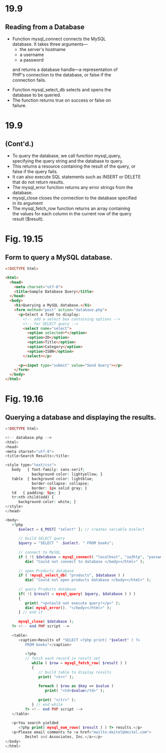 
# 19.9
## Reading from a Database

<ul>
  <li>Function mysql_connect connects the MySQL
    </br>database. It takes three arguments&#8212;
    <ul>
      <li>the server's hostname</li>
      <li>a username</li>
      <li>a password</li>
    </ul>
    <div><p>and returns a database handle&#8212;a representation of
          </br>PHP's connection to the database, or false if the
          </br>connection fails.</p></div>
  <li>Function mysql_select_db selects and opens the
    </br>database to be queried.</li>
  <li>The function returns true on success or false on
    </br>failure.</li>
</ul>

# 19.9
## (Cont'd.)

<ul>
  <li>To query the database, we call function mysql_query,
    </br>specifying the query string and the database to query.</li>
  <li>This returns a resource containing the result of the query, or
    </br>false if the query fails.</li>
  <li>It can also execute SQL statements such as INSERT or DELETE
    </br>that do not return results.</li>
  <li>The mysql_error function returns any error strings from the
    </br>database.</li>
  <li>mysql_close closes the connection to the database specified
    </br>in its argument</li>
  <li>The mysql_fetch_row function returns an array containing
    </br>the values for each column in the current row of the query
    </br>result ($result).</li>
</ul>

# Fig. 19.15
## Form to query a MySQL database.
``` html
<!DOCTYPE html>

<html>
  <head>
    <meta charset="utf-8">
    <title>Sample Database Query</title>
  </head>
  <body>
    <h1>Querying a MySQL database.</h1>
    <form method="post" action="database.php">
      <p>Select a fied to display:
        <!-- add a select box containing options -->
        <!-- for SELECT query -->
        <select name="select">
          <option selected>*</option>
          <option>ID</option>
          <option>Title</option>
          <option>Category</option>
          <option>ISBN</option>
        </select></p>
      
      <p><input type="submit" value="Send Query"></p>
    </form>
  </body>
</html>
```

# Fig. 19.16
## Querying a database and displaying the results.

``` php
<!DOCTYPE html>

<!-- database.php -->
<html>
<head>
<meta charset="utf-8">
<title>Search Results</title>

<style type="text/css">
   body   { font-family: sans-serif;
            background-color: lightyellow; }
   table  { background-color: lightblue;
            border-collapse: collapse;
            border: 1px solid gray; }
   td   { padding: 5px; }
   tr:nth-child(odd) {
      background-color: white; }
</style>
</head>

<body>
   <?php
      $select = $_POST[ "select" ]; // creates variable $select
      
      // build SELECT query
      $query = "SELECT " .$select. " FROM books";
      
      // connect to MySQL
      if ( !( $database = mysql_connect( "localhost", "iw3htp", "password" ) ) )
         die( "Could not connect to database </body></html>" );
      
      // open Products database
      if ( !mysql_select_db( "products", $database ) )
         die( "Could not open products database </body></html>" );
         
      // query Products database
      if( !( $result = mysql_query( $query, $database ) ) )
      {
         print( "<p>Could not execute query!</p>" );
         die( mysql_error(). "</body></html>" );
      } // end if
      
      mysql_close( $database );
   ?> <!-- end PHP script -->
   
   <table>
      <caption>Results of "SELECT <?php print( "$select" ) ?>
         FROM books"</caption>
         
         <?php
         // fetch each record in result set
            while ( $row = mysql_fetch_row( $result ) )
            {
               // build table to display results
               print( "<tr>" );
            
               foreach ( $row as $key => $value )
                  print( "<td>$value</td>" );
               
               print( "</tr>" );
            } // end while
         ?> <!-- end PHP script -->
   </table>
   
   <p>You search yielded
      <?php print( mysql_num_rows( $result ) ) ?> results.</p>
   <p>Please email comments to <a href="mailto:deitel@deitel.com">
         Deitel and Associates, Inc.</a></p>
</body>
</html>
```
